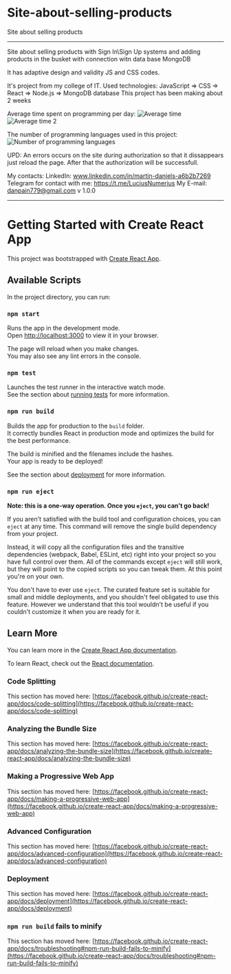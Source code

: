 # Site-about-selling-products
Site about selling products
- - - - - - - - - - - - - - - - - - - - 

Site about selling products with Sign In\Sign Up systems and 
adding products in the busket with connection witn data base MongoDB

It has adaptive design and validity JS and CSS codes.

It's project from my college of IT.
 Used technologies: 
    JavaScript
    => CSS
    => React
    => Node.js
    => MongoDB database
This project has been making about 2 weeks

Average time spent on programming per day: ![Average time](https://github.com/Martin13025/Site-about-selling-products/assets/115161917/9660d1f4-b5be-408c-9545-89c5cba4343e)
![Average time 2](https://github.com/Martin13025/Site-about-selling-products/assets/115161917/4a4103d6-6aa2-49bd-9c73-84ed9e1a26fd)


The number of programming languages used in this project: ![Number of programming languages](https://github.com/Martin13025/Site-about-selling-products/assets/115161917/ad5277f0-7e6f-41ab-8c3d-ba601bdf5de1)

UPD: An errors occurs on the site during authorization so that it dissappears just reload the page. After that the authorization will be successfull.

My contacts: 
    LinkedIn: www.linkedin.com/in/martin-daniels-a6b2b7269
    Telegram for contact with me: https://t.me/LuciusNumerius
    My E-mail: danpain779@gmail.com
v 1.0.0
- - - - - - - - - - - - - - - - - - - - 
# Getting Started with Create React App

This project was bootstrapped with [Create React App](https://github.com/facebook/create-react-app).

## Available Scripts

In the project directory, you can run:

### `npm start`

Runs the app in the development mode.\
Open [http://localhost:3000](http://localhost:3000) to view it in your browser.

The page will reload when you make changes.\
You may also see any lint errors in the console.

### `npm test`

Launches the test runner in the interactive watch mode.\
See the section about [running tests](https://facebook.github.io/create-react-app/docs/running-tests) for more information.

### `npm run build`

Builds the app for production to the `build` folder.\
It correctly bundles React in production mode and optimizes the build for the best performance.

The build is minified and the filenames include the hashes.\
Your app is ready to be deployed!

See the section about [deployment](https://facebook.github.io/create-react-app/docs/deployment) for more information.

### `npm run eject`

**Note: this is a one-way operation. Once you `eject`, you can't go back!**

If you aren't satisfied with the build tool and configuration choices, you can `eject` at any time. This command will remove the single build dependency from your project.

Instead, it will copy all the configuration files and the transitive dependencies (webpack, Babel, ESLint, etc) right into your project so you have full control over them. All of the commands except `eject` will still work, but they will point to the copied scripts so you can tweak them. At this point you're on your own.

You don't have to ever use `eject`. The curated feature set is suitable for small and middle deployments, and you shouldn't feel obligated to use this feature. However we understand that this tool wouldn't be useful if you couldn't customize it when you are ready for it.

## Learn More

You can learn more in the [Create React App documentation](https://facebook.github.io/create-react-app/docs/getting-started).

To learn React, check out the [React documentation](https://reactjs.org/).

### Code Splitting

This section has moved here: [https://facebook.github.io/create-react-app/docs/code-splitting](https://facebook.github.io/create-react-app/docs/code-splitting)

### Analyzing the Bundle Size

This section has moved here: [https://facebook.github.io/create-react-app/docs/analyzing-the-bundle-size](https://facebook.github.io/create-react-app/docs/analyzing-the-bundle-size)

### Making a Progressive Web App

This section has moved here: [https://facebook.github.io/create-react-app/docs/making-a-progressive-web-app](https://facebook.github.io/create-react-app/docs/making-a-progressive-web-app)

### Advanced Configuration

This section has moved here: [https://facebook.github.io/create-react-app/docs/advanced-configuration](https://facebook.github.io/create-react-app/docs/advanced-configuration)

### Deployment

This section has moved here: [https://facebook.github.io/create-react-app/docs/deployment](https://facebook.github.io/create-react-app/docs/deployment)

### `npm run build` fails to minify

This section has moved here: [https://facebook.github.io/create-react-app/docs/troubleshooting#npm-run-build-fails-to-minify](https://facebook.github.io/create-react-app/docs/troubleshooting#npm-run-build-fails-to-minify)
